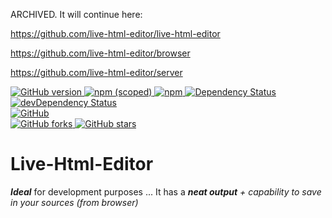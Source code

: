 ARCHIVED. It will continue here:

https://github.com/live-html-editor/live-html-editor

https://github.com/live-html-editor/browser

https://github.com/live-html-editor/server

<p>
	<a href="https://github.com/live-html-editor/live-html-editor">
		<img src="https://badge.fury.io/gh/live-html-editor%2Flive-html-editor.svg" alt="GitHub version">
	</a>
	<a href="https://npmjs.com/package/@live-html-editor/browser">
		<img alt="npm (scoped)" src="https://img.shields.io/npm/v/@live-html-editor/browser.svg">
	</a>
	<a href="https://npmjs.com/package/@live-html-editor/browser">
		<img alt="npm" src="https://img.shields.io/npm/dt/@live-html-editor/browser.svg">
	</a>
	<a href="https://github.com/live-html-editor/live-html-editor">
		<img src="https://david-dm.org/live-html-editor/live-html-editor.svg" alt="Dependency Status">
	</a>
	<a href="https://github.com/live-html-editor/live-html-editor">
		<img src="https://david-dm.org/live-html-editor/live-html-editor/dev-status.svg" alt="devDependency Status">
	</a>
	<br>
	<a href="/LICENSE">
		<img alt="GitHub" 
	src="https://img.shields.io/github/license/live-html-editor/live-html-editor.svg?style=popout">
	</a>
	<br>
	<a href="https://github.com/live-html-editor/live-html-editor/fork">
		<img src="https://img.shields.io/github/forks/live-html-editor/live-html-editor.svg?style=social" alt="GitHub forks">
	</a>
	<a href="https://github.com/live-html-editor/live-html-editor">
		<img src="https://img.shields.io/github/stars/live-html-editor/live-html-editor.svg?style=social" alt="GitHub stars">
	</a>
</p>

<h1>
	Live-Html-Editor
</h1>

<p>
	<b><i>Ideal</i></b> for development purposes ... It has a <i><b>neat output</b> + capability to save in your
	sources (from browser)</i>
</p>
